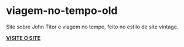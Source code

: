 # viagem-no-tempo-old
Site sobre John Titor e viagem no tempo, feito no estilo de site vintage.

[**VISITE O SITE**](https://saymon-felipe.github.io/viagem-no-tempo-old/)

